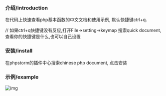 ### 介绍/introduction

在代码上快速查看php基本函数的中文文档和使用示例, 默认快捷键ctrl+q.

// 如果ctrl+q快捷键没有反应,打开File->setting->keymap 搜索quick document,查看你的快捷键是什么,也可以自己设置

### 安装/install

在phpstorm的插件中心搜索chinese php document, 点击安装
        
### 示例/example
       
![img](https://github.com/fw6669998/php-doc/blob/master/example.png) 
